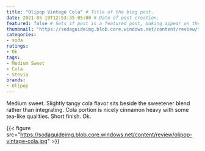```yaml
---
title: "Olipop Vintage Cola" # Title of the blog post.
date: 2021-05-19T12:53:35-05:00 # Date of post creation.
featured: false # Sets if post is a featured post, making appear on the home page side bar.
thumbnail: "https://sodaguideimg.blob.core.windows.net/content/review/thumbs/olipop-vintage-cola.jpg" # Sets thumbnail image appearing inside card on homepage.
categories:
- soda
ratings:
- Ok
tags:
- Medium Sweet
- Cola
- Stevia
brands:
- Olipop
---
```


Medium sweet. Slightly tangy cola flavor sits beside the sweetener blend rather than integrating. Cola portion is nicely cinnamon heavy with some tea-like qualities. Short finish. Ok.

{{< figure src="https://sodaguideimg.blob.core.windows.net/content/review/olipop-vintage-cola.jpg" >}}